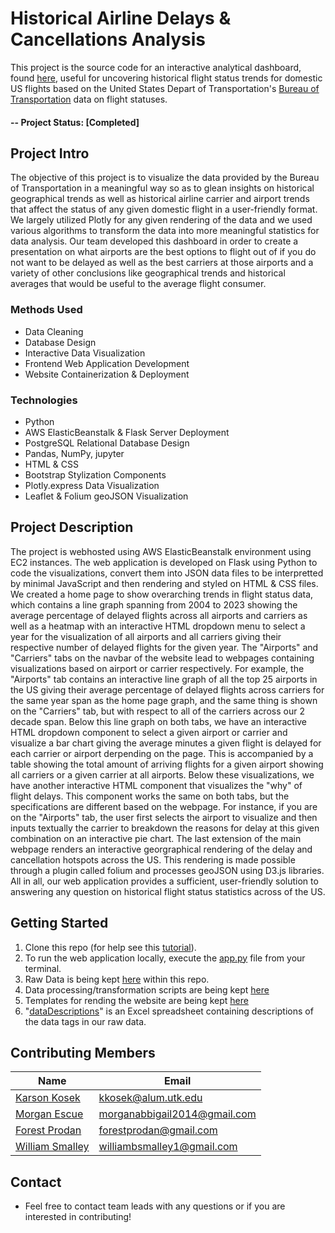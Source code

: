 # Historical Airline Delays & Cancellations Analysis
This project is the source code for an interactive analytical dashboard, found [here](http://airlinednc.us-east-1.elasticbeanstalk.com/), useful for uncovering historical flight status trends for domestic US flights based on the United States Depart of Transportation's [Bureau of Transportation](https://www.bts.gov/) data on flight statuses. 

#### -- Project Status: [Completed]

## Project Intro
The objective of this project is to visualize the data provided by the Bureau of Transportation in a meaningful way so as to glean insights on historical geographical trends as well as historical airline carrier and airport trends that affect the status of any given domestic flight in a user-friendly format. We largely utilized Plotly for any given rendering of the data and we used various algorithms to transform the data into more meaningful statistics for data analysis. Our team developed this dashboard in order to create a presentation on what airports are the best options to flight out of if you do not want to be delayed as well as the best carriers at those airports and a variety of other conclusions like geographical trends and historical averages that would be useful to the average flight consumer. 

### Methods Used
* Data Cleaning
* Database Design
* Interactive Data Visualization
* Frontend Web Application Development
* Website Containerization & Deployment

### Technologies
* Python
* AWS ElasticBeanstalk & Flask Server Deployment
* PostgreSQL Relational Database Design
* Pandas, NumPy, jupyter
* HTML & CSS
* Bootstrap Stylization Components
* Plotly.express Data Visualization
* Leaflet & Folium geoJSON Visualization

## Project Description
The project is webhosted using AWS ElasticBeanstalk environment using EC2 instances. The web application is developed on Flask using Python to code the visualizations, convert them into JSON data files to be interpretted by minimal JavaScript and then rendering and styled on HTML & CSS files. We created a home page to show overarching trends in flight status data, which contains a line graph spanning from 2004 to 2023 showing the average percentage of delayed flights across all airports and carriers as well as a heatmap with an interactive HTML dropdown menu to select a year for the visualization of all airports and all carriers giving their respective number of delayed flights for the given year. The "Airports" and "Carriers" tabs on the navbar of the website lead to webpages containing visualizations based on airport or carrier respectively. For example, the "Airports" tab contains an interactive line graph of all the top 25 airports in the US giving their average percentage of delayed flights across carriers for the same year span as the home page graph, and the same thing is shown on the "Carriers" tab, but with respect to all of the carriers across our 2 decade span. Below this line graph on both tabs, we have an interactive HTML dropdown component to select a given airport or carrier and visualize a bar chart giving the average minutes a given flight is delayed for each carrier or airport derpending on the page. This is accompanied by a table showing the total amount of arriving flights for a given airport showing all carriers or a given carrier at all airports. Below these visualizations, we have another interactive HTML component that visualizes the "why" of flight delays. This component works the same on both tabs, but the specifications are different based on the webpage. For instance, if you are on the "Airports" tab, the user first selects the airport to visualize and then inputs textually the carrier to breakdown the reasons for delay at this given combination on an interactive pie chart. The last extension of the main webpage renders an interactive georgraphical rendering of the delay and cancellation hotspots across the US. This rendering is made possible through a plugin called folium and processes geoJSON using D3.js libraries. All in all, our web application provides a sufficient, user-friendly solution to answering any question on historical flight status statistics across of the US. 

## Getting Started

1. Clone this repo (for help see this [tutorial](https://help.github.com/articles/cloning-a-repository/)).
2. To run the web application locally, execute the [app.py](app.py) file from your terminal.
3. Raw Data is being kept [here](data/rawYearlyData) within this repo.  
4. Data processing/transformation scripts are being kept [here](scripts)
5. Templates for rending the website are being kept [here](templates)
6. "[dataDescriptions](dataDescriptions.xlsx)" is an Excel spreadsheet containing descriptions of the data tags in our raw data.

## Contributing Members

|Name     |  Email   | 
|---------|-----------------|
|[Karson Kosek](https://github.com/kkosek-dev)| kkosek@alum.utk.edu |
|[Morgan Escue](https://github.com/Hi-Im-Mo) | morganabbigail2014@gmail.com |
|[Forest Prodan](https://github.com/forest-prodan) | forestprodan@gmail.com |
|[William Smalley](https://github.com/WSmalley) | williambsmalley1@gmail.com |

## Contact
* Feel free to contact team leads with any questions or if you are interested in contributing!
